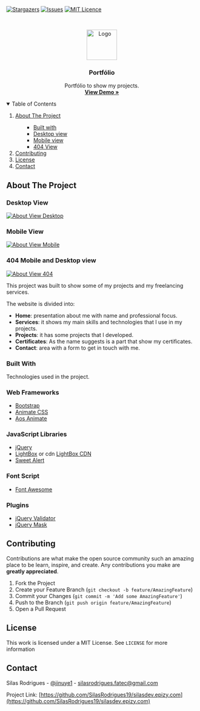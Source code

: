 [![Stargazers][stars-shield]][stars-url]
[![Issues][issues-shield]][issues-url]
[![MIT Licence][license-shield]][license-url]


<!-- PROJECT LOGO -->
<br />
<p align="center">
  <a href="http://silasdev.epizy.com">
    <img src="https://www.pngkit.com/png/full/143-1436083_computer-remix-big-image-png-clip-art-computer.png" alt="Logo" width="80" height="80">
  </a>

  <h3 align="center">Portfólio</h3>

  <p align="center">
    Portfólio to show my projects.
    <br />
    <a href="http://silasdev.epizy.com"><strong>View Demo »</strong></a>
    <br />
  </p>
</p>



<!-- TABLE OF CONTENTS -->
<details open="open">
  <summary>Table of Contents</summary>
  <ol>
    <li>
      <a href="#about-the-project">About The Project</a>
      <ul>
        <ul>
          <li><a href="#built-with">Built with</a></li>
          <li><a href="#desktop-view">Desktop view</a></li>
          <li><a href="#mobile-view">Mobile view</a></li>
          <li><a href="#404-mobile-and-desktop-view">404 View</a></li>
        </ul>
      </ul>
    </li>
    <li><a href="#contributing">Contributing</a></li>
    <li><a href="#license">License</a></li>
    <li><a href="#contact">Contact</a></li>
  </ol>
</details>



<!-- ABOUT THE PROJECT -->
## About The Project

### Desktop View
[![About View Desktop][product-screenshot]](http://silasdev.epizy.com)

### Mobile View
[![About View Mobile][product-screenshot2]](http://silasdev.epizy.com)

### 404 Mobile and Desktop view
[![About View 404][product-screenshot3]](http://silasdev.epizy.com/Example404)


This project was built to show some of my projects and my freelancing services.

The website is divided into:
* **Home**: presentation about me with name and professional focus.
* **Services**: it shows my main skills and technologies that I use in my projects.
* **Projects**: it has some projects that I developed.
* **Certificates**: As the name suggests is a part that show my certificates.
* **Contact**: area with a form to get in touch with me.

### Built With

Technologies used in the project.

### Web Frameworks
* [Bootstrap](https://getbootstrap.com)
* [Animate CSS](https://animate.style)
* [Aos Animate](https://michalsnik.github.io/aos/)

### JavaScript Libraries
* [jQuery](https://jquery.com)
* [LightBox](https://lokeshdhakar.com/projects/lightbox2/) or cdn [LightBox CDN](https://cdnjs.com/libraries/lightbox2)
* [Sweet Alert](https://sweetalert2.github.io)

### Font Script
* [Font Awesome](https://fontawesome.com)

### Plugins
* [jQuery Validator](https://jqueryvalidation.org)
* [jQuery Mask](https://igorescobar.github.io/jQuery-Mask-Plugin/docs.html)


<!-- CONTRIBUTING -->
## Contributing

Contributions are what make the open source community such an amazing place to be learn, inspire, and create. Any contributions you make are **greatly appreciated**.

1. Fork the Project
2. Create your Feature Branch (`git checkout -b feature/AmazingFeature`)
3. Commit your Changes (`git commit -m 'Add some AmazingFeature'`)
4. Push to the Branch (`git push origin feature/AmazingFeature`)
5. Open a Pull Request


<!-- LICENSE -->
## License

This work is licensed under a MIT License. See `LICENSE` for more information


<!-- CONTACT -->
## Contact

Silas Rodrigues - [@jinuye1](https://twitter.com/jinuye1) - silasrodrigues.fatec@gmail.com

Project Link: [https://github.com/SilasRodrigues19/silasdev.epizy.com](https://github.com/SilasRodrigues19/silasdev.epizy.com)


   <!-- MARKDOWN LINKS & IMAGES -->
<!-- https://www.markdownguide.org/basic-syntax/#reference-style-links -->
[contributors-shield]: https://img.shields.io/github/contributors/SilasRodrigues19/silasdev.epizy.com.svg?style=for-the-badge
[contributors-url]: https://github.com/SilasRodrigues19/silasdev.epizy.com/graphs/contributors
[forks-shield]: https://img.shields.io/github/forks/SilasRodrigues19/silasdev.epizy.com.svg?style=for-the-badge
[forks-url]: https://github.com/SilasRodrigues19/silasdev.epizy.com/network/members
[stars-shield]: https://img.shields.io/github/stars/SilasRodrigues19/silasdev.epizy.com.svg?style=for-the-badge
[stars-url]: https://github.com/SilasRodrigues19/silasdev.epizy.com/stargazers
[issues-shield]: https://img.shields.io/github/issues/SilasRodrigues19/silasdev.epizy.com.svg?style=for-the-badge
[issues-url]: https://github.com/SilasRodrigues19/silasdev.epizy.com/issues
[license-shield]: https://img.shields.io/github/license/SilasRodrigues19/silasdev.epizy.com.svg?style=for-the-badge
[license-url]: https://github.com/SilasRodrigues19/silasdev.epizy.com/blob/master/LICENSE
[product-screenshot]: https://github.com/SilasRodrigues19/silasdev.epizy.com/blob/master/assets/img/preview.gif
[product-screenshot2]: https://github.com/SilasRodrigues19/silasdev.epizy.com/blob/master/assets/img/preview2.gif
[product-screenshot3]: https://github.com/SilasRodrigues19/silasdev.epizy.com/blob/master/assets/img/preview3.gif


